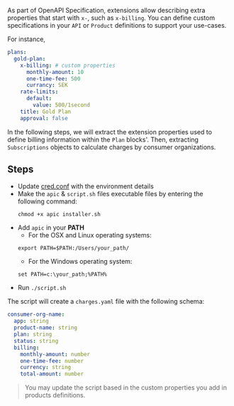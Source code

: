 As part of OpenAPI Specification, extensions allow describing extra properties that start with `x-`, such as `x-billing`. You can define custom specifications in your `API` or `Product` definitions to support your use-cases. 

For instance,

```yaml
plans:
  gold-plan:
    x-billing: # custom properties
      monthly-amount: 10
      one-time-fee: 500
      currancy: SEK
    rate-limits:
      default:
        value: 500/1second
    title: Gold Plan
    approval: false

```

In the following steps, we will extract the extension properties used to define billing information within the `Plan` blocks'. Then, extracting `Subscriptions` objects to calculate charges by consumer organizations.


## Steps

- Update [cred.conf](cred.conf) with the environment details
- Make the `apic` & `script.sh` files executable files by entering the following command:
  ```
  chmod +x apic installer.sh
  ```
- Add `apic` in your **PATH**
  - For the OSX and Linux operating systems:
  ```
  export PATH=$PATH:/Users/your_path/
  ```
  - For the Windows operating system:
  ```
  set PATH=c:\your_path;%PATH%
  ```
- Run `./script.sh`


The script will create a `charges.yaml` file with the following schema:

```yaml
consumer-org-name: 
  app: string
  product-name: string
  plan: string
  status: string
  billing:
    monthly-amount: number
    one-time-fee: number
    currency: string
    total-amount: number
```

> You may update the script based in the custom properties you add in products definitions.
